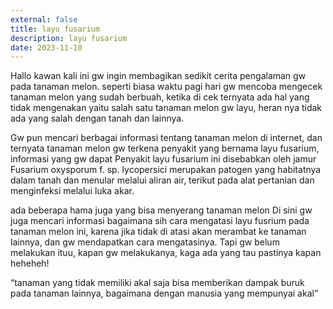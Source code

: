 ```yaml
---
external: false
title: layu fusarium
description: layu fusarium
date: 2023-11-10
---
```


Hallo kawan kali ini gw ingin membagikan sedikit cerita pengalaman gw pada tanaman melon.
seperti biasa waktu pagi hari gw mencoba mengecek tanaman melon yang sudah berbuah,
ketika di cek ternyata ada hal yang tidak mengenakan yaitu salah satu tanaman melon gw layu, 
heran nya tidak ada yang salah dengan tanah dan lainnya.

Gw pun mencari berbagai informasi tentang tanaman melon di internet,  dan ternyata tanaman melon gw terkena penyakit
yang bernama layu fusarium, informasi yang gw dapat Penyakit layu fusarium ini disebabkan oleh jamur Fusarium oxysporum f. sp. lycopersici merupakan patogen yang habitatnya dalam tanah dan menular melalui aliran air, terikut pada alat pertanian dan menginfeksi melalui luka akar.

ada beberapa hama juga yang bisa menyerang tanaman melon
Di sini gw juga mencari informasi bagaimana sih cara mengatasi layu fusrium pada tanaman melon ini, 
karena jika tidak di atasi akan merambat ke tanaman lainnya, dan gw mendapatkan cara mengatasinya. 
Tapi gw belum melakukan ituu, kapan gw melakukanya, kaga ada yang tau pastinya kapan heheheh!

“tanaman yang tidak memiliki akal saja bisa memberikan dampak buruk pada tanaman lainnya, bagaimana dengan manusia yang mempunyai akal”

